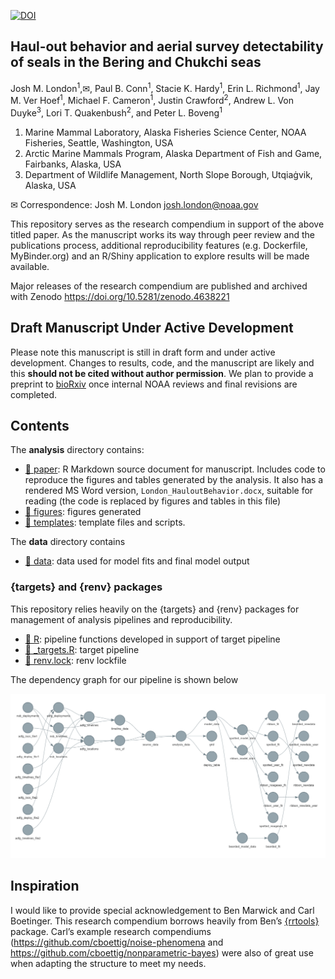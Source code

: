 
<!-- README.md is generated from README.Rmd. Please edit that file -->
<!-- badges: start -->

[![DOI](https://zenodo.org/badge/DOI/10.5281/zenodo.4638221.svg)](https://doi.org/10.5281/zenodo.4638221)
<!-- badges: end -->

## Haul-out behavior and aerial survey detectability of seals in the Bering and Chukchi seas

Josh M. London<sup>1</sup>,✉, Paul B. Conn<sup>1</sup>, Stacie K.
Hardy<sup>1</sup>, Erin L. Richmond<sup>1</sup>, Jay M. Ver
Hoef<sup>1</sup>, Michael F. Cameron<sup>1</sup>, Justin
Crawford<sup>2</sup>, Andrew L. Von Duyke<sup>3</sup>, Lori T.
Quakenbush<sup>2</sup>, and Peter L. Boveng<sup>1</sup>

1.  Marine Mammal Laboratory, Alaska Fisheries Science Center, NOAA
    Fisheries, Seattle, Washington, USA
2.  Arctic Marine Mammals Program, Alaska Department of Fish and Game,
    Fairbanks, Alaska, USA
3.  Department of Wildlife Management, North Slope Borough, Utqiaġvik,
    Alaska, USA

✉ Correspondence: Josh M. London <josh.london@noaa.gov>

This repository serves as the research compendium in support of the
above titled paper. As the manuscript works its way through peer review
and the publications process, additional reproducibility features
(e.g. Dockerfile, MyBinder.org) and an R/Shiny application to explore
results will be made available.

Major releases of the research compendium are published and archived
with Zenodo <https://doi.org/10.5281/zenodo.4638221>

## Draft Manuscript Under Active Development

Please note this manuscript is still in draft form and under active
development. Changes to results, code, and the manuscript are likely and
this **should not be cited without author permission**. We plan to
provide a preprint to [bioRxiv](https://www.biorxiv.org/) once internal
NOAA reviews and final revisions are completed.

## Contents

The **analysis** directory contains:

-   [:file_folder: paper](/analysis/paper): R Markdown source document
    for manuscript. Includes code to reproduce the figures and tables
    generated by the analysis. It also has a rendered MS Word version,
    `London_HauloutBehavior.docx`, suitable for reading (the code is
    replaced by figures and tables in this file)
-   [:file_folder: figures](/analysis/figures): figures generated
-   [:file_folder: templates](/analysis/templates): template files and
    scripts.

The **data** directory contains

-   [:file_folder: data](/data): data used for model fits and final
    model output

### {targets} and {renv} packages

This repository relies heavily on the {targets} and {renv} packages for
management of analysis pipelines and reproducibility.

-   [:file_folder: R](/R): pipeline functions developed in support of
    target pipeline
-   [:page_facing_up: \_targets.R](/_targets.R): target pipeline
-   [:page_facing_up: renv.lock](/renv.lock): renv lockfile

The dependency graph for our pipeline is shown below

![](./tar_glimpse.png)

## Inspiration

I would like to provide special acknowledgement to Ben Marwick and Carl
Boetinger. This research compendium borrows heavily from Ben’s
[{rrtools}](https://github.com/benmarwick/rrtools) package. Carl’s
example research compendiums
(<https://github.com/cboettig/noise-phenomena> and
<https://github.com/cboettig/nonparametric-bayes>) were also of great
use when adapting the structure to meet my needs.
